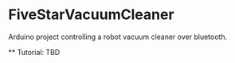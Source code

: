 # FiveStarVacuumCleaner
Arduino project controlling a robot vacuum cleaner over bluetooth.

** Tutorial: TBD
